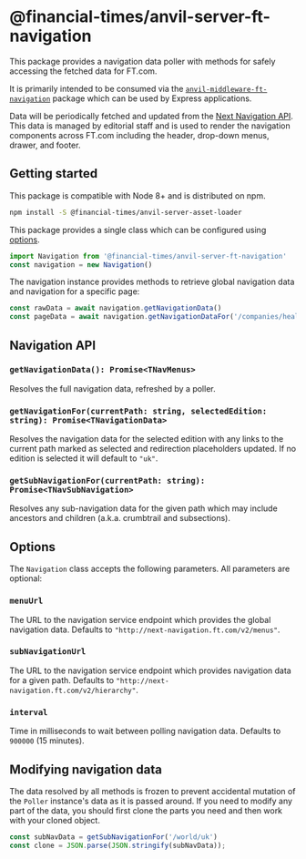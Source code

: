 # @financial-times/anvil-server-ft-navigation

This package provides a navigation data poller with methods for safely accessing the fetched data for FT.com.

It is primarily intended to be consumed via the [`anvil-middleware-ft-navigation`](https://github.com/Financial-Times/anvil/tree/master/packages/anvil-middleware-ft-navigation) package which can be used by Express applications.

Data will be periodically fetched and updated from the [Next Navigation API](https://github.com/Financial-Times/next-navigation-api). This data is managed by editorial staff and is used to render the navigation components across FT.com including the header, drop-down menus, drawer, and footer.


## Getting started

This package is compatible with Node 8+ and is distributed on npm.

```bash
npm install -S @financial-times/anvil-server-asset-loader
```

This package provides a single class which can be configured using [options](#options).

```js
import Navigation from '@financial-times/anvil-server-ft-navigation'
const navigation = new Navigation()
```

The navigation instance provides methods to retrieve global navigation data and navigation for a specific page:

```js
const rawData = await navigation.getNavigationData()
const pageData = await navigation.getNavigationDataFor('/companies/health')
```


## Navigation API

### `getNavigationData(): Promise<TNavMenus>`

Resolves the full navigation data, refreshed by a poller.

### `getNavigationFor(currentPath: string, selectedEdition: string): Promise<TNavigationData>`

Resolves the navigation data for the selected edition with any links to the current path marked as selected and redirection placeholders updated. If no edition is selected it will default to `"uk"`.

### `getSubNavigationFor(currentPath: string): Promise<TNavSubNavigation>`

Resolves any sub-navigation data for the given path which may include ancestors and children (a.k.a. crumbtrail and subsections).


## Options

The `Navigation` class accepts the following parameters. All parameters are optional:

 ### `menuUrl`

The URL to the navigation service endpoint which provides the global navigation data. Defaults to `"http://next-navigation.ft.com/v2/menus"`.

### `subNavigationUrl`

The URL to the navigation service endpoint which provides navigation data for a given path. Defaults to `"http://next-navigation.ft.com/v2/hierarchy"`.

### `interval`

Time in milliseconds to wait between polling navigation data. Defaults to `900000` (15 minutes).


## Modifying navigation data

The data resolved by all methods is frozen to prevent accidental mutation of the `Poller` instance's data as it is passed around. If you need to modify any part of the data, you should first clone the parts you need and then work with your cloned object.

```js
const subNavData = getSubNavigationFor('/world/uk')
const clone = JSON.parse(JSON.stringify(subNavData));
```
